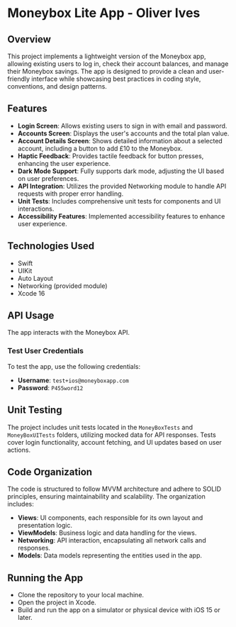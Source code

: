 # Moneybox Lite App - Oliver Ives 

## Overview
This project implements a lightweight version of the Moneybox app, allowing existing users to log in, check their account balances, and manage their Moneybox savings. The app is designed to provide a clean and user-friendly interface while showcasing best practices in coding style, conventions, and design patterns.

## Features
- **Login Screen**: Allows existing users to sign in with email and password.
- **Accounts Screen**: Displays the user's accounts and the total plan value.
- **Account Details Screen**: Shows detailed information about a selected account, including a button to add £10 to the Moneybox.
- **Haptic Feedback**: Provides tactile feedback for button presses, enhancing the user experience.
- **Dark Mode Support**: Fully supports dark mode, adjusting the UI based on user preferences.
- **API Integration**: Utilizes the provided Networking module to handle API requests with proper error handling.
- **Unit Tests**: Includes comprehensive unit tests for components and UI interactions.
- **Accessibility Features**: Implemented accessibility features to enhance user experience.

## Technologies Used
- Swift
- UIKit
- Auto Layout
- Networking (provided module)
- Xcode 16

## API Usage
The app interacts with the Moneybox API.

### Test User Credentials
To test the app, use the following credentials:
- **Username**: `test+ios@moneyboxapp.com`
- **Password**: `P455word12`

## Unit Testing
The project includes unit tests located in the `MoneyBoxTests` and `MoneyBoxUITests` folders, utilizing mocked data for API responses. Tests cover login functionality, account fetching, and UI updates based on user actions.

## Code Organization
The code is structured to follow MVVM architecture and adhere to SOLID principles, ensuring maintainability and scalability. The organization includes:
- **Views**: UI components, each responsible for its own layout and presentation logic.
- **ViewModels**: Business logic and data handling for the views.
- **Networking**: API interaction, encapsulating all network calls and responses.
- **Models**: Data models representing the entities used in the app.

## Running the App
- Clone the repository to your local machine.
- Open the project in Xcode.
- Build and run the app on a simulator or physical device with iOS 15 or later.
